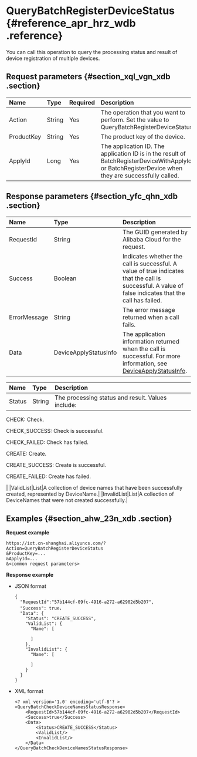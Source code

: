 # QueryBatchRegisterDeviceStatus {#reference_apr_hrz_wdb .reference}

You can call this operation to query the processing status and result of device registration of multiple devices.

## Request parameters {#section_xql_vgn_xdb .section}

|Name|Type|Required|Description|
|:---|:---|:-------|:----------|
|Action|String|Yes|The operation that you want to perform. Set the value to QueryBatchRegisterDeviceStatus.|
|ProductKey|String|Yes|The product key of the device.|
|ApplyId|Long|Yes|The application ID. The application ID is in the result of BatchRegisterDeviceWithApplyId or BatchRegisterDevice when they are successfully called.|

## Response parameters {#section_yfc_qhn_xdb .section}

|Name|Type|Description|
|:---|:---|:----------|
|RequestId|String|The GUID generated by Alibaba Cloud for the request.|
|Success|Boolean|Indicates whether the call is successful. A value of true indicates that the call is successful. A value of false indicates that the call has failed.|
|ErrorMessage|String|The error message returned when a call fails. |
|Data|DeviceApplyStatusInfo|The application information returned when the call is successful. For more information, see [DeviceApplyStatusInfo](#table_dy2_whn_xdb).|

|Name|Type|Description|
|:---|:---|:----------|
|Status|String| The processing status and result. Values include:

 CHECK: Check.

 CHECK\_SUCCESS: Check is successful.

 CHECK\_FAILED: Check has failed.

 CREATE: Create.

 CREATE\_SUCCESS: Create is successful.

 CREATE\_FAILED: Create has failed.

 |
|ValidList|List|A collection of device names that have been successfully created, represented by DeviceName.|
|InvalidList|List|A collection of DeviceNames that were not created successfully.|

## Examples {#section_ahw_23n_xdb .section}

**Request example**

```
https://iot.cn-shanghai.aliyuncs.com/?Action=QueryBatchRegisterDeviceStatus
&ProductKey=...
&ApplyId=...
&<common request parameters>
```

**Response example**

-   JSON format

    ```
    {
      "RequestId":"57b144cf-09fc-4916-a272-a62902d5b207",
      "Success": true，
      "Data": {
        "Status": "CREATE_SUCCESS",
        "ValidList": {
          "Name": [
            
          ]
        },
        "InvalidList": {
          "Name": [
            
          ]
        }
      }
    }
    ```

-   XML format

    ```
    <? xml version='1.0' encoding='utf-8'? >
    <QueryBatchCheckDeviceNamesStatusResponse>
        <RequestId>57b144cf-09fc-4916-a272-a62902d5b207</RequestId>
        <Success>true</Success>
        <Data>
            <Status>CREATE_SUCCESS</Status>
            <ValidList/>
            <InvalidList/>
        </Data>
    </QueryBatchCheckDeviceNamesStatusResponse>
    ```


